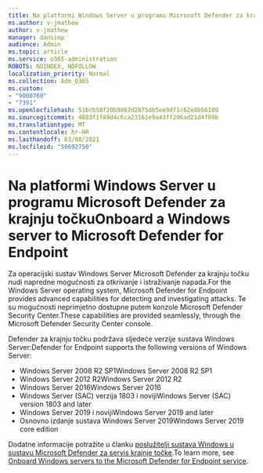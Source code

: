```yaml
---
title: Na platformi Windows Server u programu Microsoft Defender za krajnju točku
ms.author: v-jmathew
author: v-jmathew
manager: dansimp
audience: Admin
ms.topic: article
ms.service: o365-administration
ROBOTS: NOINDEX, NOFOLLOW
localization_priority: Normal
ms.collection: Adm_O365
ms.custom:
- "9000760"
- "7391"
ms.openlocfilehash: 51bcb58f20b9867d2b75db5ee9df1c62e8b66109
ms.sourcegitcommit: 4883f1f89d4c6ca23161e9a43ff206ad21d4f09b
ms.translationtype: MT
ms.contentlocale: hr-HR
ms.lasthandoff: 03/08/2021
ms.locfileid: "50692750"
---
```

# <a name="onboard-a-windows-server-to-microsoft-defender-for-endpoint"></a><span data-ttu-id="f504a-102">Na platformi Windows Server u programu Microsoft Defender za krajnju točku</span><span class="sxs-lookup"><span data-stu-id="f504a-102">Onboard a Windows server to Microsoft Defender for Endpoint</span></span>

<span data-ttu-id="f504a-103">Za operacijski sustav Windows Server Microsoft Defender za krajnju točku nudi napredne mogućnosti za otkrivanje i istraživanje napada.</span><span class="sxs-lookup"><span data-stu-id="f504a-103">For the Windows Server operating system, Microsoft Defender for Endpoint provides advanced capabilities for detecting and investigating attacks.</span></span> <span data-ttu-id="f504a-104">Te su mogućnosti neprimjetno dostupne putem konzole Microsoft Defender Security Center.</span><span class="sxs-lookup"><span data-stu-id="f504a-104">These capabilities are provided seamlessly, through the Microsoft Defender Security Center console.</span></span>

<span data-ttu-id="f504a-105">Defender za krajnju točku podržava sljedeće verzije sustava Windows Server:</span><span class="sxs-lookup"><span data-stu-id="f504a-105">Defender for Endpoint supports the following versions of Windows Server:</span></span>

- <span data-ttu-id="f504a-106">Windows Server 2008 R2 SP1</span><span class="sxs-lookup"><span data-stu-id="f504a-106">Windows Server 2008 R2 SP1</span></span>
- <span data-ttu-id="f504a-107">Windows Server 2012 R2</span><span class="sxs-lookup"><span data-stu-id="f504a-107">Windows Server 2012 R2</span></span>
- <span data-ttu-id="f504a-108">Windows Server 2016</span><span class="sxs-lookup"><span data-stu-id="f504a-108">Windows Server 2016</span></span>
- <span data-ttu-id="f504a-109">Windows Server (SAC) verzija 1803 i noviji</span><span class="sxs-lookup"><span data-stu-id="f504a-109">Windows Server (SAC) version 1803 and later</span></span>
- <span data-ttu-id="f504a-110">Windows Server 2019 i noviji</span><span class="sxs-lookup"><span data-stu-id="f504a-110">Windows Server 2019 and later</span></span>
- <span data-ttu-id="f504a-111">Osnovno izdanje sustava Windows Server 2019</span><span class="sxs-lookup"><span data-stu-id="f504a-111">Windows Server 2019 core edition</span></span>

<span data-ttu-id="f504a-112">Dodatne informacije potražite u članku [poslužitelji sustava Windows u sustavu Microsoft Defender za servis krajnje točke](https://go.microsoft.com/fwlink/?linkid=2143627).</span><span class="sxs-lookup"><span data-stu-id="f504a-112">To learn more, see [Onboard Windows servers to the Microsoft Defender for Endpoint service](https://go.microsoft.com/fwlink/?linkid=2143627).</span></span>
